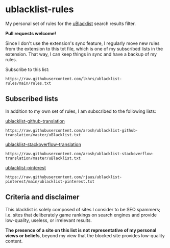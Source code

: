 # ublacklist-rules

My personal set of rules for the [uBlacklist](https://github.com/iorate/ublacklist) search results filter.

**Pull requests welcome!**

Since I don't use the extension's sync feature, I regularly move new rules from the extension to this txt file, which is one of my subscribed lists in the extension. That way, I can keep things in sync and have a backup of my rules.

Subscribe to this list:

```
https://raw.githubusercontent.com/lkhrs/ublacklist-rules/main/rules.txt
```

## Subscribed lists

In addition to my own set of rules, I am subscribed to the following lists:

 [ublacklist-github-translation](https://github.com/arosh/ublacklist-github-translation)
 ```
https://raw.githubusercontent.com/arosh/ublacklist-github-translation/master/uBlacklist.txt
 ```

 [ublacklist-stackoverflow-translation](https://github.com/arosh/ublacklist-stackoverflow-translation)
 ```
https://raw.githubusercontent.com/arosh/ublacklist-stackoverflow-translation/master/uBlacklist.txt
 ```

 [ublacklist-pinterest](https://github.com/rjaus/ublacklist-pinterest)
```
https://raw.githubusercontent.com/rjaus/ublacklist-pinterest/main/ublacklist-pinterest.txt
```

## Criteria and disclaimer

This blacklist is solely composed of sites I consider to be SEO spammers; i.e. sites that deliberately game rankings on search engines and provide low-quality, useless, or irrelevant results.

**The presence of a site on this list is not representative of my personal views or beliefs**, beyond my view that the blocked site provides low-quality content.